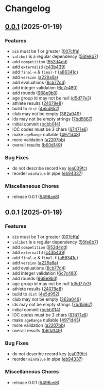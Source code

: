 # Changelog

## [0.0.1](https://github.com/skateresults/import-schema/compare/v0.0.1...v0.0.1) (2025-01-19)


### Features

* `bib` must be 1 or greater ([007cffa](https://github.com/skateresults/import-schema/commit/007cffa6cc2540d3de93d990a1a3c4e40582939f))
* `valibot` is a regular dependency ([56fe8b7](https://github.com/skateresults/import-schema/commit/56fe8b7b90f2fd55c6b33bf9f1420d5a13926edb))
* add `competition` ([952d4dd](https://github.com/skateresults/import-schema/commit/952d4dd93fe81f35677cc4c3fee2999f670760d6))
* add `externalId` ([c43b439](https://github.com/skateresults/import-schema/commit/c43b439549377bd3903532ca113a98d9aef65866))
* add `final-e` & `final-f` ([a86341c](https://github.com/skateresults/import-schema/commit/a86341cbb32faddf4a03d2f1b1cb0dac15930731))
* add `version` ([a229a6a](https://github.com/skateresults/import-schema/commit/a229a6a33511de02558a8e346b7a889505b8c6d1))
* add evaluations ([8cb77c4](https://github.com/skateresults/import-schema/commit/8cb77c48169bb29f001e1728c51e0b7073bfa7a0))
* add integer validation ([6c7c480](https://github.com/skateresults/import-schema/commit/6c7c480b7811fdb743f2278a0c837db44bd57226))
* add rounds ([968e9b0](https://github.com/skateresults/import-schema/commit/968e9b0afeddc04a8c119263a0c788c5baa8b8ab))
* age group id may not be null ([d5d77e3](https://github.com/skateresults/import-schema/commit/d5d77e357a1a4c7579bf05fe76cb4ab8ba53ee94))
* athlete results ([24079e8](https://github.com/skateresults/import-schema/commit/24079e8fd7911a7121549bbca7f52d707140f083))
* build to `dist` ([4e5d952](https://github.com/skateresults/import-schema/commit/4e5d9523841bfc1818cbedb14ace34bb30408960))
* club may not be empty ([362a049](https://github.com/skateresults/import-schema/commit/362a0499378e8069c1154963ed84efa35887a4ba))
* ids may not be empty strings ([7bd5667](https://github.com/skateresults/import-schema/commit/7bd5667fcaf59935aa3cde78349b406d1e03369f))
* initial commit ([bcbb014](https://github.com/skateresults/import-schema/commit/bcbb014bc5dedf72793c23ce54c0186507fa49fb))
* IOC codes must be 3 chars ([67471e6](https://github.com/skateresults/import-schema/commit/67471e6d5468ea8619b66a0ab0d35ed58a6b24ee))
* make `ageRange` nullable ([4971d43](https://github.com/skateresults/import-schema/commit/4971d43ce0e9863a33bedf766e91e242066f87cd))
* more validation ([a2207bb](https://github.com/skateresults/import-schema/commit/a2207bb8541053a151d42040f3d89a2bebb1a54d))
* overall results ([b60d149](https://github.com/skateresults/import-schema/commit/b60d149b9960262eac160a5ae31071e4af95be04))


### Bug Fixes

* do not describe record key ([ea039fc](https://github.com/skateresults/import-schema/commit/ea039fc4752a45fb9a655b05be76991448b2191f))
* reorder `minValue` in pipe ([eb94337](https://github.com/skateresults/import-schema/commit/eb9433771a36317e6134cf97046393067970bd95))


### Miscellaneous Chores

* release 0.0.1 ([5498ae8](https://github.com/skateresults/import-schema/commit/5498ae8466f945cd4456ae94dfbfd9567dfbc28a))

## 0.0.1 (2025-01-19)


### Features

* `bib` must be 1 or greater ([007cffa](https://github.com/skateresults/import-schema/commit/007cffa6cc2540d3de93d990a1a3c4e40582939f))
* `valibot` is a regular dependency ([56fe8b7](https://github.com/skateresults/import-schema/commit/56fe8b7b90f2fd55c6b33bf9f1420d5a13926edb))
* add `competition` ([952d4dd](https://github.com/skateresults/import-schema/commit/952d4dd93fe81f35677cc4c3fee2999f670760d6))
* add `externalId` ([c43b439](https://github.com/skateresults/import-schema/commit/c43b439549377bd3903532ca113a98d9aef65866))
* add `final-e` & `final-f` ([a86341c](https://github.com/skateresults/import-schema/commit/a86341cbb32faddf4a03d2f1b1cb0dac15930731))
* add `version` ([a229a6a](https://github.com/skateresults/import-schema/commit/a229a6a33511de02558a8e346b7a889505b8c6d1))
* add evaluations ([8cb77c4](https://github.com/skateresults/import-schema/commit/8cb77c48169bb29f001e1728c51e0b7073bfa7a0))
* add integer validation ([6c7c480](https://github.com/skateresults/import-schema/commit/6c7c480b7811fdb743f2278a0c837db44bd57226))
* add rounds ([968e9b0](https://github.com/skateresults/import-schema/commit/968e9b0afeddc04a8c119263a0c788c5baa8b8ab))
* age group id may not be null ([d5d77e3](https://github.com/skateresults/import-schema/commit/d5d77e357a1a4c7579bf05fe76cb4ab8ba53ee94))
* athlete results ([24079e8](https://github.com/skateresults/import-schema/commit/24079e8fd7911a7121549bbca7f52d707140f083))
* build to `dist` ([4e5d952](https://github.com/skateresults/import-schema/commit/4e5d9523841bfc1818cbedb14ace34bb30408960))
* club may not be empty ([362a049](https://github.com/skateresults/import-schema/commit/362a0499378e8069c1154963ed84efa35887a4ba))
* ids may not be empty strings ([7bd5667](https://github.com/skateresults/import-schema/commit/7bd5667fcaf59935aa3cde78349b406d1e03369f))
* initial commit ([bcbb014](https://github.com/skateresults/import-schema/commit/bcbb014bc5dedf72793c23ce54c0186507fa49fb))
* IOC codes must be 3 chars ([67471e6](https://github.com/skateresults/import-schema/commit/67471e6d5468ea8619b66a0ab0d35ed58a6b24ee))
* make `ageRange` nullable ([4971d43](https://github.com/skateresults/import-schema/commit/4971d43ce0e9863a33bedf766e91e242066f87cd))
* more validation ([a2207bb](https://github.com/skateresults/import-schema/commit/a2207bb8541053a151d42040f3d89a2bebb1a54d))
* overall results ([b60d149](https://github.com/skateresults/import-schema/commit/b60d149b9960262eac160a5ae31071e4af95be04))


### Bug Fixes

* do not describe record key ([ea039fc](https://github.com/skateresults/import-schema/commit/ea039fc4752a45fb9a655b05be76991448b2191f))
* reorder `minValue` in pipe ([eb94337](https://github.com/skateresults/import-schema/commit/eb9433771a36317e6134cf97046393067970bd95))


### Miscellaneous Chores

* release 0.0.1 ([5498ae8](https://github.com/skateresults/import-schema/commit/5498ae8466f945cd4456ae94dfbfd9567dfbc28a))
